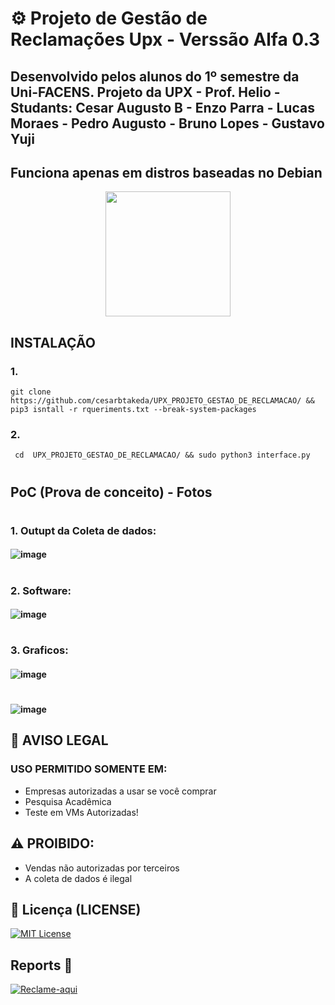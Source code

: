 # ⚙️ Projeto de Gestão de Reclamações Upx - Verssão Alfa 0.3

## Desenvolvido pelos alunos do 1º semestre da Uni-FACENS. Projeto da UPX - Prof. Helio - Studants: Cesar Augusto B - Enzo Parra - Lucas Moraes - Pedro Augusto - Bruno Lopes - Gustavo Yuji
## Funciona apenas em distros baseadas no Debian
<p align='center'>
<img src="" width=200 alt=""/></p>

##  INSTALAÇÃO
### 1.
```
git clone https://github.com/cesarbtakeda/UPX_PROJETO_GESTAO_DE_RECLAMACAO/ && pip3 isntall -r rqueriments.txt --break-system-packages
```

### 2.

```
 cd  UPX_PROJETO_GESTAO_DE_RECLAMACAO/ && sudo python3 interface.py
```

# 

## PoC (Prova de conceito) - Fotos

#

### 1. Outupt da Coleta de dados:

#### ![image](https://github.com/user-attachments/assets/ea189624-d8a0-4e8d-bb40-4ccc586f14ae)

#

### 2. Software:

#### ![image](https://github.com/user-attachments/assets/bba3aac9-7f8c-4ddb-a55f-67756926b914)

#

### 3. Graficos:

#### ![image](https://github.com/user-attachments/assets/d7017104-1566-4d0d-be7d-8ec4f23c4d0e)

#

#### ![image](https://github.com/user-attachments/assets/ad01031a-94a6-4f15-83c7-a6b2a0e87a9e)




## 🔐 AVISO LEGAL
### USO PERMITIDO SOMENTE EM:
- Empresas autorizadas a usar se você comprar
- Pesquisa Acadêmica
- Teste em VMs Autorizadas!
  
## ⚠️ PROIBIDO:
- Vendas não autorizadas por terceiros
- A coleta de dados é ilegal


## 📜 Licença (LICENSE)
[![MIT License](https://img.shields.io/badge/License-MIT-red.svg)](https://github.com/cesarbtakeda/UPX_PROJETO_GESTAO_DE_RECLAMACAO/blob/main/LICENSE)


##  Reports 📱
[![Reclame-aqui](https://img.shields.io/badge/complain-_here-red)](https://github.com/cesarbtakeda/UPX_PROJETO_GESTAO_DE_RECLAMACAO/issues)  
